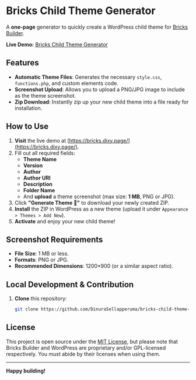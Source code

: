 # Bricks Child Theme Generator

A **one-page** generator to quickly create a WordPress child theme for [Bricks Builder](https://bricksbuilder.io).  

**Live Demo:** [Bricks Child Theme Generator](https://bricks.dixy.page/)

## Features

- **Automatic Theme Files**: Generates the necessary `style.css`, `functions.php`, and custom elements code.
- **Screenshot Upload**: Allows you to upload a PNG/JPG image to include as the theme screenshot.
- **Zip Download**: Instantly zip up your new child theme into a file ready for installation.

## How to Use

1. **Visit** the live demo at [https://bricks.dixy.page/](https://bricks.dixy.page/).  
2. Fill out all required fields:
   - **Theme Name**
   - **Version**
   - **Author**
   - **Author URI**
   - **Description**
   - **Folder Name**
   - And **upload** a theme screenshot (max size: **1 MB**, PNG or JPG).
3. Click **"Generate Theme 🚀"** to download your newly created ZIP.
4. **Install** the ZIP in WordPress as a new theme (upload it under `Appearance > Themes > Add New`).
5. **Activate** and enjoy your new child theme!

## Screenshot Requirements

- **File Size**: 1 MB or less.
- **Formats**: PNG or JPG.
- **Recommended Dimensions**: 1200×900 (or a similar aspect ratio).

## Local Development & Contribution

1. **Clone** this repository:
   ```bash
   git clone https://github.com/DinuraSellapperuma/bricks-child-theme-generator.git

## License

This project is open source under the [MIT License](LICENSE), but please note that Bricks Builder and WordPress are proprietary and/or GPL-licensed respectively. You must abide by their licenses when using them.

---

**Happy building!**
